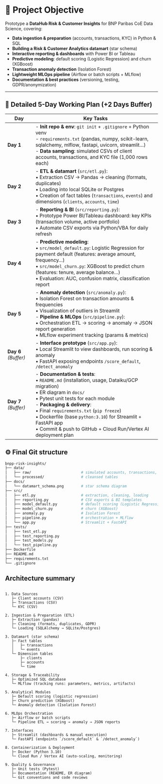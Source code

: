 # 🚀 Project Objective

Prototype a **DataHub Risk & Customer Insights** for BNP Paribas CoE Data Science, covering:

* **Data ingestion & preparation** (accounts, transactions, KYC) in Python & SQL
* **Building a Risk & Customer Analytics datamart** (star schema)
* **Interactive reporting & dashboards** with Power BI or Tableau
* **Predictive modeling**: default scoring (Logistic Regression) and churn (XGBoost)
* **Transaction anomaly detection** (Isolation Forest)
* **Lightweight MLOps pipeline** (Airflow or batch scripts + MLflow)
* **Documentation & best practices** (versioning, testing, GDPR/anonymization)

---

## 📅 Detailed 5-Day Working Plan (+2 Days Buffer)

| **Day**       | **Key Tasks** |
|---------------|---------------|
| **Day 1**      | - **Init repo & env**: `git init` + `.gitignore` + Python venv  <br> - `requirements.txt` (pandas, numpy, scikit-learn, sqlalchemy, mlflow, fastapi, uvicorn, streamlit…)  <br> - **Data sampling**: simulated CSVs of client accounts, transactions, and KYC file (1,000 rows each) |
| **Day 2**      | - **ETL & datamart** (`src/etl.py`):  <br>  • Extraction CSV → Pandas → cleaning (formats, duplicates)  <br>  • Loading into local SQLite or Postgres  <br>  • Creation of fact tables (`transactions`, `events`) and dimensions (`clients`, `accounts`, `time`) |
| **Day 3**      | - **Reporting & BI** (`src/reporting.py`):  <br>  • Prototype Power BI/Tableau dashboard: key KPIs (transaction volume, active portfolio)  <br>  • Automate CSV exports via Python/VBA for daily refresh |
| **Day 4**      | - **Predictive modeling**:  <br>  • `src/model_default.py`: Logistic Regression for payment default (features: average amount, frequency…)  <br>  • `src/model_churn.py`: XGBoost to predict churn (features: tenure, average balance…)  <br>  • Evaluation: AUC, confusion matrix, classification report |
| **Day 5**      | - **Anomaly detection** (`src/anomaly.py`):  <br>  • Isolation Forest on transaction amounts & frequencies  <br>  • Visualization of outliers in Streamlit  <br> - **Pipeline & MLOps** (`src/pipeline.py`):  <br>  • Orchestration ETL → scoring → anomaly → JSON report generation  <br>  • MLflow experiment tracking (params & metrics) |
| **Day 6** *(Buffer)* | - **Interface prototype** (`src/app.py`):  <br>  • Local Streamlit to view dashboards, run scoring & anomaly  <br>  • FastAPI exposing endpoints `/score_default`, `/detect_anomaly` |
| **Day 7** *(Buffer)* | - **Documentation & tests**:  <br>  • `README.md` (installation, usage, Dataiku/GCP migration)  <br>  • ER diagram in `docs/`  <br>  • Pytest unit tests for each module  <br> - **Packaging & delivery**:  <br>  • Final `requirements.txt` (`pip freeze`)  <br>  • Dockerfile (base `python:3.10`) for Streamlit + FastAPI app  <br>  • Commit & push to GitHub + Cloud Run/Vertex AI deployment plan |

## ⚙️ Final Git structure

```bash
bnpp-risk-insights/
├── data/
│   ├── raw/                       # simulated accounts, transactions, KYC CSVs
│   └── processed/                 # cleansed tables
├── docs/
│   └── datamart_schema.png        # star schema diagram
├── src/
│   ├── etl.py                     # extraction, cleaning, loading
│   ├── reporting.py               # CSV exports & BI templates
│   ├── model_default.py           # default scoring (Logistic Regression)
│   ├── model_churn.py             # churn (XGBoost)
│   ├── anomaly.py                 # Isolation Forest
│   ├── pipeline.py                # orchestration + MLflow
│   └── app.py                     # Streamlit + FastAPI
├── tests/
│   ├── test_etl.py
│   ├── test_reporting.py
│   ├── test_models.py
│   └── test_pipeline.py
├── Dockerfile
├── README.md
├── requirements.txt
└── .gitignore
```



## Architecture summary  

``` text

1. Data Sources
   ├─ Client accounts (CSV)
   ├─ Transactions (CSV)
   └─ KYC (CSV)

2. Ingestion & Preparation (ETL)
   ├─ Extraction (pandas)
   ├─ Cleaning (formats, duplicates, GDPR)
   └─ Loading (SQLAlchemy → SQLite/Postgres)

3. Datamart (star schema)
   ├─ Fact tables
   │   ├─ transactions
   │   └─ events
   └─ Dimension tables
       ├─ clients
       ├─ accounts
       └─ time

4. Storage & Traceability
   ├─ Optimized SQL database
   └─ MLflow (tracking runs: parameters, metrics, artifacts)

5. Analytical Modules
   ├─ Default scoring (logistic regression)
   ├─ Churn prediction (XGBoost)
   └─ Anomaly detection (Isolation Forest)

6. MLOps Orchestration
   ├─ Airflow or batch scripts
   └─ Pipeline ETL → scoring → anomaly → JSON reports

7. Interfaces
   ├─ Streamlit (dashboards & manual execution)
   └─ FastAPI (endpoints `/score_default` & `/detect_anomaly`)

8. Containerization & Deployment
   ├─ Docker (Python 3.10)
   └─ Cloud Run / Vertex AI (auto-scaling, monitoring)

9. Quality & Governance
   ├─ Unit tests (Pytest)
   ├─ Documentation (README, ER diagram)
   └─ Git conventions and code reviews

```

